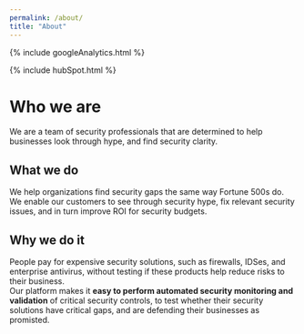 ```yaml
---
permalink: /about/
title: "About"
---
```

<!-- Google analytics -->
{% include googleAnalytics.html %}
<!-- Hub Spot analytics -->
{% include hubSpot.html %}

# Who we are
We are a team of security professionals that are determined to help businesses look through hype, and find security clarity.

## What we do
We help organizations find security gaps the same way Fortune 500s do.  
We enable our customers to see through security hype, fix relevant security issues, and in turn improve ROI for security budgets. 

## Why we do it
People pay for expensive security solutions, such as firewalls, IDSes, and enterprise antivirus, without testing if these products help reduce risks to their business.  
Our platform makes it **easy to perform automated security monitoring and validation** of critical security controls, to test whether their security solutions have critical gaps, and are defending their businesses as promisted.
